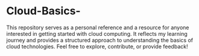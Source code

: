 # Cloud-Basics-
This repository serves as a personal reference and a resource for anyone interested in getting started with cloud computing. It reflects my learning journey and provides a structured approach to understanding the basics of cloud technologies.  Feel free to explore, contribute, or provide feedback!

